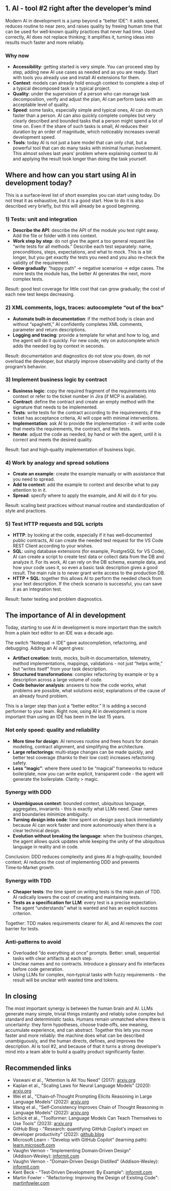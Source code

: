 ## 1. AI - tool #2 right after the developer’s mind

Modern AI in development is a jump beyond a “better IDE”: it adds speed, reduces routine to near zero, and raises quality by freeing human time that can be used for well‑known quality practices that never had time. Used correctly, AI does not replace thinking; it amplifies it, turning ideas into results much faster and more reliably.

### Why now

- **Accessibility**: getting started is very simple. You can proceed step by step, adding new AI use cases as needed and as you are ready. Start with tools you already use and install AI extensions for them.
- **Context**: models can already hold enough context to complete a step of a typical decomposed task in a typical project.
- **Quality**: under the supervision of a person who can manage task decomposition, verify and adjust the plan, AI can perform tasks with an acceptable level of quality.
- **Speed**: some tasks, especially simple and typical ones, AI can do much faster than a person. AI can also quickly complete complex but very clearly described and bounded tasks that a person might spend a lot of time on. Even if the share of such tasks is small, AI reduces their duration by an order of magnitude, which noticeably increases overall development speed.
- **Tools**: today AI is not just a bare model that can only chat, but a powerful tool that can do many tasks with minimal human involvement. This almost solves last years’ problem where explaining context to AI and applying the result took longer than doing the task yourself.

## Where and how can you start using AI in development today?

This is a surface‑level list of short examples you can start using today. Do not treat it as exhaustive, but it is a good start. How to do it is also described very briefly, but this will already be a good beginning.

### 1) Tests: unit and integration

- **Describe the API**: describe the API of the module you test right away. Add the file or folder with it into context.
- **Work step by step**: do not give the agent a too general request like “write tests for all methods.” Describe each test separately: name, preconditions, steps, expectations, and what to mock. This is a bit longer, but you get exactly the tests you need and you also re‑check the validity of the requirement.
- **Grow gradually**: “happy path” → negative scenarios → edge cases. The more tests the module has, the better AI generates the next, more complex tests.

Result: good test coverage for little cost that can grow gradually; the cost of each new test keeps decreasing.

### 2) XML comments, logs, traces: autocomplete “out of the box”

- **Automate built‑in documentation**: if the method body is clean and without “spaghetti,” AI confidently completes XML comments, parameter and return descriptions.
- **Logging and tracing**: provide a template for what and how to log, and the agent will do it quickly. For new code, rely on autocomplete which adds the needed log by context in seconds.

Result: documentation and diagnostics do not slow you down, do not overload the developer, but sharply improve observability and clarity of the program’s behavior.

### 3) Implement business logic by contract

- **Business logic**: copy the required fragment of the requirements into context or refer to the ticket number in Jira (if MCP is available).
- **Contract**: define the contract and create an empty method with the signature that needs to be implemented.
- **Tests**: write tests for the contract according to the requirements; if the ticket has acceptance criteria, AI will cope with minimal interventions.
- **Implementation**: ask AI to provide the implementation - it will write code that meets the requirements, the contract, and the tests.
- **Iterate**: adjust the code as needed, by hand or with the agent, until it is correct and meets the desired quality.

Result: fast and high‑quality implementation of business logic.

### 4) Work by analogy and spread solutions

- **Create an example**: create the example manually or with assistance that you need to spread.
- **Add to context**: add the example to context and describe what to pay attention to in it.
- **Spread**: specify where to apply the example, and AI will do it for you.

Result: scaling best practices without manual routine and standardization of style and practices.

### 5) Test HTTP requests and SQL scripts

- **HTTP**: by looking at the code, especially if it has well‑documented public contracts, AI can create the needed test request for the VS Code REST Client according to your wishes.
- **SQL**: using database extensions (for example, PostgreSQL for VS Code), AI can create a script to create test data or collect data from the DB and analyze it. For its work, AI can rely on the DB schema, example data, and how your code uses it, so even a basic task description gives a good result. The main rule is to never grant write access to the production DB.
- **HTTP + SQL**: together this allows AI to perform the needed check from your text description. If the check scenario is successful, you can save it as an integration test.

Result: faster testing and problem diagnostics.

## The importance of AI in development

Today, starting to use AI in development is more important than the switch from a plain text editor to an IDE was a decade ago.

The switch “Notepad → IDE” gave autocompletion, refactoring, and debugging. Adding an AI agent gives:

- **Artifact creation**: tests, mocks, built‑in documentation, telemetry, method implementations, mappings, validations - not just “helps write,” but “writes itself” from your task description.
- **Structured transformations**: complex refactoring by example or by a description across a large volume of code.
- **Code behavior analysis**: answers to how the code works, what problems are possible, what solutions exist; explanations of the cause of an already found problem.

This is a larger step than just a “better editor.” It is adding a second performer to your team. Right now, using AI in development is more important than using an IDE has been in the last 15 years.

### Not only speed: quality and reliability

- **More time for design**: AI removes routine and frees hours for domain modeling, contract alignment, and simplifying the architecture.
- **Large refactorings**: multi‑stage changes can be made quickly, and better test coverage (thanks to their low cost) increases refactoring safety.
- **Less “magic”**: where there used to be “magical” frameworks to reduce boilerplate, now you can write explicit, transparent code - the agent will generate the boilerplate. Clarity > magic.

### Synergy with DDD

- **Unambiguous context**: bounded context, ubiquitous language, aggregates, invariants - this is exactly what LLMs need. Clear names and boundaries minimize ambiguity.
- **Turning design into code**: time spent on design pays back immediately because AI can work faster and more autonomously when there is a clear technical design.
- **Evolution without breaking the language**: when the business changes, the agent allows quick updates while keeping the unity of the ubiquitous language in reality and in code.

Conclusion: DDD reduces complexity and gives AI a high‑quality, bounded context; AI reduces the cost of implementing DDD and prevents Time‑to‑Market growth.

### Synergy with TDD

- **Cheaper tests**: the time spent on writing tests is the main pain of TDD. AI radically lowers the cost of creating and maintaining tests.
- **Tests as a specification for LLM**: every test is a precise expectation. The agent “understands” what is wanted and has an explicit success criterion.

Together: TDD makes requirements clearer for AI, and AI removes the cost barrier for tests.

### Anti‑patterns to avoid

- Overloaded “do everything at once” prompts. Better: small, sequential tasks with clear artifacts at each step.
- Unclear names and no contracts. Introduce a glossary and fix interfaces before code generation.
- Using LLMs for complex, non‑typical tasks with fuzzy requirements - the result will be unclear with wasted time and tokens.

## In closing

The most important synergy is between the human brain and AI. LLMs generate many simple, trivial things instantly and reliably solve complex but standard and deterministic tasks. Humans remain unmatched where there is uncertainty: they form hypotheses, choose trade‑offs, see meaning, accumulate experience, and can abstract. Together this lets you move faster and more reliably: the machine does what can be described unambiguously, and the human directs, defines, and improves the description. AI is tool #2, and because of that it turns a strong developer’s mind into a team able to build a quality product significantly faster.

## Recommended links

- Vaswani et al., "Attention Is All You Need" (2017): [arxiv.org](https://arxiv.org/abs/1706.03762)
- Kaplan et al., "Scaling Laws for Neural Language Models" (2020): [arxiv.org](https://arxiv.org/abs/2001.08361)
- Wei et al., "Chain‑of‑Thought Prompting Elicits Reasoning in Large Language Models" (2022): [arxiv.org](https://arxiv.org/abs/2201.11903)
- Wang et al., "Self‑Consistency Improves Chain of Thought Reasoning in Language Models" (2022): [arxiv.org](https://arxiv.org/abs/2203.11171)
- Schick et al., "Toolformer: Language Models Can Teach Themselves to Use Tools" (2023): [arxiv.org](https://arxiv.org/abs/2302.04761)
- GitHub Blog - "Research: quantifying GitHub Copilot's impact on developer productivity" (2022): [github.blog](https://github.blog/2022-09-07-research-quantifying-github-copilot-s-impact-on-developer-productivity/)
- Microsoft Learn - "Develop with GitHub Copilot" (learning path): [learn.microsoft.com](https://learn.microsoft.com/en-us/training/paths/ai-developer-github-copilot/)
- Vaughn Vernon - "Implementing Domain‑Driven Design" (Addison‑Wesley): [informit.com](https://www.informit.com/store/implementing-domain-driven-design-9780321834577)
- Vaughn Vernon - "Domain‑Driven Design Distilled" (Addison‑Wesley): [informit.com](https://www.informit.com/store/domain-driven-design-distilled-9780134434421)
- Kent Beck - "Test‑Driven Development: By Example": [informit.com](https://www.informit.com/store/test-driven-development-by-example-9780321146533)
- Martin Fowler - "Refactoring: Improving the Design of Existing Code": [martinfowler.com](https://martinfowler.com/books/refactoring.html)


